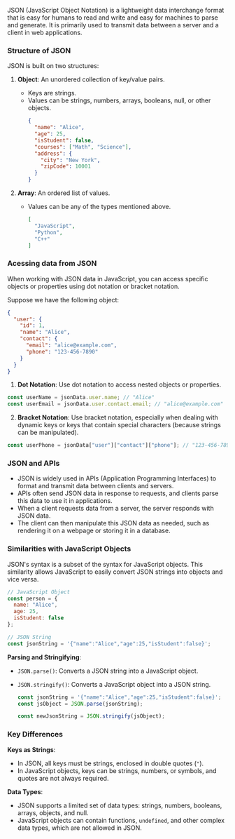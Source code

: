 
JSON (JavaScript Object Notation) is a lightweight data interchange format that is easy for humans to read and write and easy for machines to parse and generate. It is primarily used to transmit data between a server and a client in web applications.

### Structure of JSON

JSON is built on two structures:

1. **Object**: An unordered collection of key/value pairs.
    - Keys are strings.
    - Values can be strings, numbers, arrays, booleans, null, or other objects.
      ```json
      {
        "name": "Alice",
        "age": 25,
        "isStudent": false,
        "courses": ["Math", "Science"],
        "address": {
          "city": "New York",
          "zipCode": 10001
        }
      }
      ```

2. **Array**: An ordered list of values.
    - Values can be any of the types mentioned above.
      ```json
      [
        "JavaScript",
        "Python",
        "C++"
      ]
      ```

### Acessing data from JSON

When working with JSON data in JavaScript, you can access specific objects or properties using dot notation or bracket notation.

Suppose we have the following object:
```json
{
  "user": {
    "id": 1,
    "name": "Alice",
    "contact": {
      "email": "alice@example.com",
      "phone": "123-456-7890"
    }
  }
}
```

1. **Dot Notation**: Use dot notation to access nested objects or properties.

```js
const userName = jsonData.user.name; // "Alice"
const userEmail = jsonData.user.contact.email; // "alice@example.com"
```

2. **Bracket Notation**: Use bracket notation, especially when dealing with dynamic keys or keys that contain special characters (because strings can be manipulated).

```js
const userPhone = jsonData["user"]["contact"]["phone"]; // "123-456-7890"
```


### JSON and APIs

- JSON is widely used in APIs (Application Programming Interfaces) to format and transmit data between clients and servers.
- APIs often send JSON data in response to requests, and clients parse this data to use it in applications.
- When a client requests data from a server, the server responds with JSON data.
- The client can then manipulate this JSON data as needed, such as rendering it on a webpage or storing it in a database.

### Similarities with JavaScript Objects

JSON's syntax is a subset of the syntax for JavaScript objects. This similarity allows JavaScript to easily convert JSON strings into objects and vice versa.

```javascript
// JavaScript Object
const person = {
  name: "Alice",
  age: 25,
  isStudent: false
};

// JSON String
const jsonString = '{"name":"Alice","age":25,"isStudent":false}';
```

**Parsing and Stringifying**:
  - `JSON.parse()`: Converts a JSON string into a JavaScript object.
  - `JSON.stringify()`: Converts a JavaScript object into a JSON string.
  
    ```javascript
    const jsonString = '{"name":"Alice","age":25,"isStudent":false}';
    const jsObject = JSON.parse(jsonString);

    const newJsonString = JSON.stringify(jsObject);
    ```

### Key Differences

**Keys as Strings**: 
  - In JSON, all keys must be strings, enclosed in double quotes (`"`).
  - In JavaScript objects, keys can be strings, numbers, or symbols, and quotes are not always required.

**Data Types**: 
  - JSON supports a limited set of data types: strings, numbers, booleans, arrays, objects, and null.
  - JavaScript objects can contain functions, `undefined`, and other complex data types, which are not allowed in JSON.